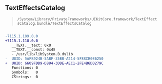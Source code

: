 ## TextEffectsCatalog

> `/System/Library/PrivateFrameworks/UIKitCore.framework/TextEffectsCatalog.bundle/TextEffectsCatalog`

```diff

-7115.1.109.0.0
+7115.1.110.0.0
   __TEXT.__text: 0x0
   __TEXT.__const: 0x48
   - /usr/lib/libSystem.B.dylib
-  UUID: 5AFB924B-5ABF-35BB-A214-5F88CE0E6250
+  UUID: 6609FDD9-D894-3DDE-AEC1-2FE4B6D0279C
   Functions: 0
   Symbols:   0
   CStrings:  0

```

